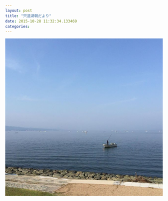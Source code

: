 ```yaml
---
layout: post
title: "宍道湖朝だより"
date: 2015-10-28 11:32:34.133469
categories: 
---
```


![](/assets/images/201510/12142062_533817356768746_1346033106_n.jpg)



